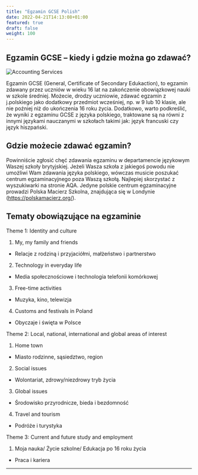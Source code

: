 ```yaml
---
title: "Egzamin GCSE Polish"
date: 2022-04-21T14:13:08+01:00
featured: true
draft: false
weight: 100
---
```




## Egzamin GCSE – kiedy i gdzie można go zdawać?

![Accounting Services](/images/gcse.png)

Egzamin GCSE (General, Certificate of Secondary Edukaction), to egzamin zdawany przez uczniów w wieku 16 lat na zakończenie obowiązkowej nauki w szkole średniej.
Możecie, drodzy uczniowie, zdawać egzamin z j.polskiego jako dodatkowy przedmiot wcześniej, np. w 9 lub 10 klasie, ale nie poźniej niż do ukończenia 16 roku życia.
Dodatkowo, warto podkreślić, że wyniki z egzaminu GCSE z języka polskiego, traktowane są na równi z innymi językami nauczanymi w szkołach takimi jak: język francuski czy język hiszpański.


## Gdzie możecie zdawać egzamin?

Powinniście zgłosić chęć zdawania egzaminu w departamencie językowym Waszej szkoły brytyjskiej. Jeżeli Wasza szkoła z jakiegoś powodu nie umożliwi Wam zdawania języka polskiego, wówczas musicie poszukać centrum egzaminacyjnego poza Waszą szkołą. Najlepiej skorzystać z wyszukiwarki na stronie AQA.
Jedyne polskie centrum egzaminacyjne prowadzi Polska Macierz Szkolna, znajdująca się w Londynie (https://polskamacierz.org/).

## Tematy obowiązujące na egzaminie

Theme 1: Identity and culture 
1. My, my family and friends
* Relacje z rodziną i przyjaciółmi, małżeństwo i partnerstwo

2. Technology in everyday life
* Media społecznościowe i technologia telefonii komórkowej

3. Free-time activities
* Muzyka, kino, telewizja

4. Customs and festivals in Poland
* Obyczaje i święta w Polsce

Theme 2: Local, national, international and global areas of interest 
1. Home town
* Miasto rodzinne, sąsiedztwo, region

2. Social issues
* Wolontariat, zdrowy/niezdrowy tryb życia

3. Global issues
* Środowisko przyrodnicze, bieda i bezdomność

4. Travel and tourism
* Podróże i turystyka

Theme 3: Current and future study and employment 

1. Moja nauka/ Życie szkolne/ Edukacja po 16 roku życia
* Praca i kariera
---


